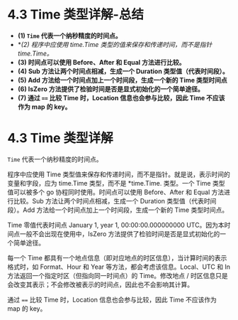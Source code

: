 # 4.3 Time 类型详解-总结

- **(1) `Time` 代表一个纳秒精度的时间点。**
- **(2) 程序中应使用 time.Time 类型的值来保存和传递时间，而不是指针 *time.Time。**
- **(3) 时间点可以使用 Before、After 和 Equal 方法进行比较。**
- **(4) Sub 方法让两个时间点相减，生成一个 Duration 类型值（代表时间段）。**
- **(5) Add 方法给一个时间点加上一个时间段，生成一个新的 Time 类型时间点**
- **(6) IsZero 方法提供了检验时间是否是显式初始化的一个简单途径。**
- **(7) 通过 `==` 比较 Time 时，Location 信息也会参与比较，因此 Time 不应该作为 map 的 key。**

# 4.3 Time 类型详解

`Time` 代表一个纳秒精度的时间点。

程序中应使用 Time 类型值来保存和传递时间，而不是指针。就是说，表示时间的变量和字段，应为 time.Time 类型，而不是 *time.Time. 类型。一个 Time 类型值可以被多个 go 协程同时使用。时间点可以使用 Before、After 和 Equal 方法进行比较。Sub 方法让两个时间点相减，生成一个 Duration 类型值（代表时间段）。Add 方法给一个时间点加上一个时间段，生成一个新的 Time 类型时间点。

Time 零值代表时间点 January 1, year 1, 00:00:00.000000000 UTC。因为本时间点一般不会出现在使用中，IsZero 方法提供了检验时间是否是显式初始化的一个简单途径。

每一个 Time 都具有一个地点信息（即对应地点的时区信息），当计算时间的表示格式时，如 Format、Hour 和 Year 等方法，都会考虑该信息。Local、UTC 和 In 方法返回一个指定时区（但指向同一时间点）的 Time。修改地点 / 时区信息只是会改变其表示；不会修改被表示的时间点，因此也不会影响其计算。

通过 `==` 比较 Time 时，Location 信息也会参与比较，因此 Time 不应该作为 map 的 key。
